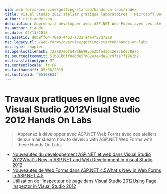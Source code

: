 ```yaml
---
uid: web-forms/overview/getting-started/hands-on-labs/index
title: Visual Studio 2012 atelier pratique laboratoires | Microsoft Docs
author: rick-anderson
description: Apprenez à développer avec ASP.NET Web Forms avec ces ateliers de sur mains
ms.author: riande
ms.date: 02/13/2013
ms.assetid: d0b8ff04-70e0-4453-a331-a4a4f57d72a8
msc.legacyurl: /web-forms/overview/getting-started/hands-on-labs
msc.type: chapter
ms.openlocfilehash: 72aa07e6fa42d669855b3bfa4abc2e27bd038d75
ms.sourcegitcommit: 51b01b6ff8edde57d8243e4da28c9f1e7f1962b2
ms.translationtype: MT
ms.contentlocale: fr-FR
ms.lasthandoff: 05/06/2019
ms.locfileid: "65108633"
---
```

# <a name="visual-studio-2012-hands-on-labs"></a><span data-ttu-id="8fd4f-103">Travaux pratiques en ligne avec Visual Studio 2012</span><span class="sxs-lookup"><span data-stu-id="8fd4f-103">Visual Studio 2012 Hands On Labs</span></span>

> <span data-ttu-id="8fd4f-104">Apprenez à développer avec ASP.NET Web Forms avec ces ateliers de sur mains</span><span class="sxs-lookup"><span data-stu-id="8fd4f-104">Learn how to develop with ASP.NET Web Forms with these Hands On Labs</span></span>

- [<span data-ttu-id="8fd4f-105">Nouveautés du développement ASP.NET et web dans Visual Studio 2012</span><span class="sxs-lookup"><span data-stu-id="8fd4f-105">What's New in ASP.NET and Web Development in Visual Studio 2012</span></span>](whats-new-in-aspnet-and-web-development-in-visual-studio-2012.md)
- [<span data-ttu-id="8fd4f-106">Nouveautés de Web Forms dans ASP.NET 4.5</span><span class="sxs-lookup"><span data-stu-id="8fd4f-106">What's New in Web Forms in ASP.NET 4.5</span></span>](whats-new-in-web-forms-in-aspnet-45.md)
- [<span data-ttu-id="8fd4f-107">Utilisation de l’Inspecteur de page dans Visual Studio 2012</span><span class="sxs-lookup"><span data-stu-id="8fd4f-107">Using Page Inspector in Visual Studio 2012</span></span>](using-page-inspector-in-visual-studio-2012.md)
